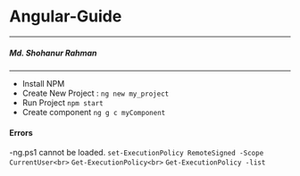 # Angular-Guide
---
##### Md. Shohanur Rahman
***

- Install NPM
- Create New Project : `ng new my_project`
- Run Project `npm start`
- Create component `ng g c myComponent`

#### Errors
-ng.ps1 cannot be loaded.
`set-ExecutionPolicy RemoteSigned -Scope CurrentUser<br>`
`Get-ExecutionPolicy<br>`
`Get-ExecutionPolicy -list`
